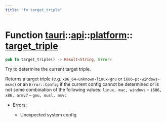 ```yaml
---
title: "fn.target_triple"
---
```


# Function [tauri](/docs/api/rust/tauri/../../index.html)::​[api](/docs/api/rust/tauri/../index.html)::​[platform](/docs/api/rust/tauri/index.html)::​[target_triple](/docs/api/rust/tauri/)

```rs
pub fn target_triple() -> Result<String, Error>
```

Try to determine the current target triple.

Returns a target triple (e.g. `x86_64-unknown-linux-gnu` or `i686-pc-windows-msvc`) or an `Error::Config` if the current config cannot be determined or is not some combination of the following values: `linux, mac, windows` – `i686, x86, armv7` – `gnu, musl, msvc`

-   Errors:

    -   Unexpected system config
